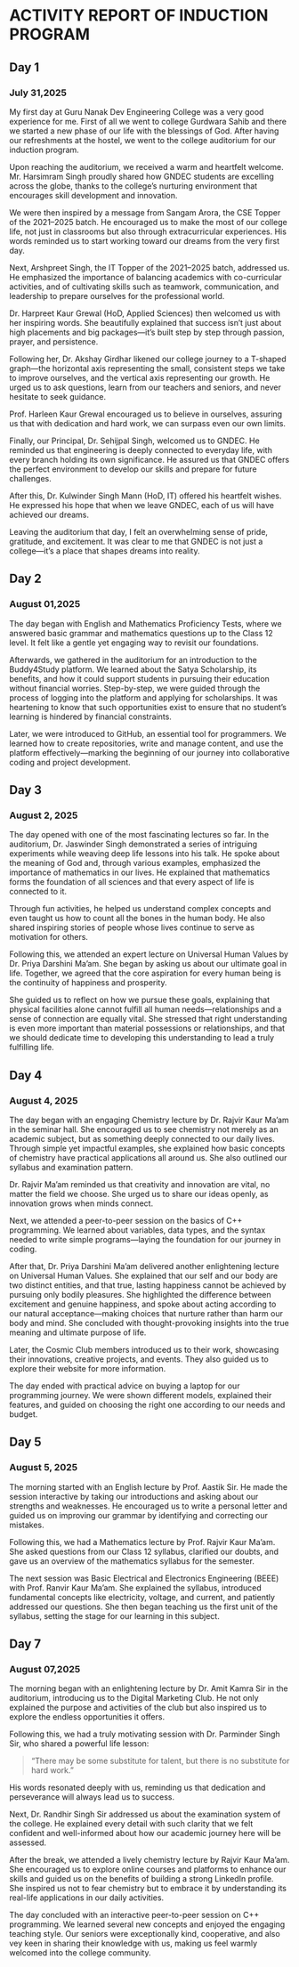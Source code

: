 # ACTIVITY REPORT OF INDUCTION PROGRAM

## Day 1
### July 31,2025
My first day at Guru Nanak Dev Engineering College was a very good experience for me. First of all we went to college Gurdwara Sahib and there we started a new phase of our life with the blessings of God. After having our refreshments at the hostel, we went to the college auditorium for our induction program.

Upon reaching the auditorium, we received a warm and heartfelt welcome. Mr. Harsimram Singh proudly shared how GNDEC students are excelling across the globe, thanks to the college’s nurturing environment that encourages skill development and innovation.

We were then inspired by a message from Sangam Arora, the CSE Topper of the 2021–2025 batch. He encouraged us to make the most of our college life, not just in classrooms but also through extracurricular experiences. His words reminded us to start working toward our dreams from the very first day.

Next, Arshpreet Singh, the IT Topper of the 2021–2025 batch, addressed us. He emphasized the importance of balancing academics with co-curricular activities, and of cultivating skills such as teamwork, communication, and leadership to prepare ourselves for the professional world.

Dr. Harpreet Kaur Grewal (HoD, Applied Sciences) then welcomed us with her inspiring words. She beautifully explained that success isn’t just about high placements and big packages—it’s built step by step through passion, prayer, and persistence.

Following her, Dr. Akshay Girdhar likened our college journey to a T-shaped graph—the horizontal axis representing the small, consistent steps we take to improve ourselves, and the vertical axis representing our growth. He urged us to ask questions, learn from our teachers and seniors, and never hesitate to seek guidance.

Prof. Harleen Kaur Grewal encouraged us to believe in ourselves, assuring us that with dedication and hard work, we can surpass even our own limits.

Finally, our Principal, Dr. Sehijpal Singh, welcomed us to GNDEC. He reminded us that engineering is deeply connected to everyday life, with every branch holding its own significance. He assured us that GNDEC offers the perfect environment to develop our skills and prepare for future challenges.

 After this, Dr. Kulwinder Singh Mann (HoD, IT) offered his heartfelt wishes. He expressed his hope that when we leave GNDEC, each of us will have achieved our dreams.

Leaving the auditorium that day, I felt an overwhelming sense of pride, gratitude, and excitement. It was clear to me that GNDEC is not just a college—it’s a place that shapes dreams into reality.

## Day 2
### August 01,2025

The day began with English and Mathematics Proficiency Tests, where we answered basic grammar and mathematics questions up to the Class 12 level. It felt like a gentle yet engaging way to revisit our foundations.

Afterwards, we gathered in the auditorium for an introduction to the Buddy4Study platform. We learned about the Satya Scholarship, its benefits, and how it could support students in pursuing their education without financial worries. Step-by-step, we were guided through the process of logging into the platform and applying for scholarships. It was heartening to know that such opportunities exist to ensure that no student’s learning is hindered by financial constraints.

Later, we were introduced to GitHub, an essential tool for programmers. We learned how to create repositories, write and manage content, and use the platform effectively—marking the beginning of our journey into collaborative coding and project development.

## Day 3 
### August 2, 2025
The day opened with one of the most fascinating lectures so far. In the auditorium, Dr. Jaswinder Singh demonstrated a series of intriguing experiments while weaving deep life lessons into his talk. He spoke about the meaning of God and, through various examples, emphasized the importance of mathematics in our lives. He explained that mathematics forms the foundation of all sciences and that every aspect of life is connected to it.

Through fun activities, he helped us understand complex concepts and even taught us how to count all the bones in the human body. He also shared inspiring stories of people whose lives continue to serve as motivation for others.

Following this, we attended an expert lecture on Universal Human Values by Dr. Priya Darshini Ma’am. She began by asking us about our ultimate goal in life. Together, we agreed that the core aspiration for every human being is the continuity of happiness and prosperity.

She guided us to reflect on how we pursue these goals, explaining that physical facilities alone cannot fulfill all human needs—relationships and a sense of connection are equally vital. She stressed that right understanding is even more important than material possessions or relationships, and that we should dedicate time to developing this understanding to lead a truly fulfilling life.

## Day 4 
### August 4, 2025
The day began with an engaging Chemistry lecture by Dr. Rajvir Kaur Ma’am in the seminar hall. She encouraged us to see chemistry not merely as an academic subject, but as something deeply connected to our daily lives. Through simple yet impactful examples, she explained how basic concepts of chemistry have practical applications all around us. She also outlined our syllabus and examination pattern.

Dr. Rajvir Ma’am reminded us that creativity and innovation are vital, no matter the field we choose. She urged us to share our ideas openly, as innovation grows when minds connect.

Next, we attended a peer-to-peer session on the basics of C++ programming. We learned about variables, data types, and the syntax needed to write simple programs—laying the foundation for our journey in coding.

After that, Dr. Priya Darshini Ma’am delivered another enlightening lecture on Universal Human Values. She explained that our self and our body are two distinct entities, and that true, lasting happiness cannot be achieved by pursuing only bodily pleasures. She highlighted the difference between excitement and genuine happiness, and spoke about acting according to our natural acceptance—making choices that nurture rather than harm our body and mind. She concluded with thought-provoking insights into the true meaning and ultimate purpose of life.

Later, the Cosmic Club members introduced us to their work, showcasing their innovations, creative projects, and events. They also guided us to explore their website for more information.

The day ended with practical advice on buying a laptop for our programming journey. We were shown different models, explained their features, and guided on choosing the right one according to our needs and budget.

## Day 5 
### August 5, 2025
The morning started with an English lecture by Prof. Aastik Sir. He made the session interactive by taking our introductions and asking about our strengths and weaknesses. He encouraged us to write a personal letter and guided us on improving our grammar by identifying and correcting our mistakes.

Following this, we had a Mathematics lecture by Prof. Rajvir Kaur Ma’am. She asked questions from our Class 12 syllabus, clarified our doubts, and gave us an overview of the mathematics syllabus for the semester.

The next session was Basic Electrical and Electronics Engineering (BEEE) with Prof. Ranvir Kaur Ma’am. She explained the syllabus, introduced fundamental concepts like electricity, voltage, and current, and patiently addressed our questions. She then began teaching us the first unit of the syllabus, setting the stage for our learning in this subject.

## Day 7
### August 07,2025
The morning began with an enlightening lecture by Dr. Amit Kamra Sir in the auditorium, introducing us to the Digital Marketing Club. He not only explained the purpose and activities of the club but also inspired us to explore the endless opportunities it offers.

Following this, we had a truly motivating session with Dr. Parminder Singh Sir, who shared a powerful life lesson:
>“There may be some substitute for      talent, but there is no substitute      for hard work.”
>
His words resonated deeply with us, reminding us that dedication and perseverance will always lead us to success.

Next, Dr. Randhir Singh Sir addressed us about the examination system of the college. He explained every detail with such clarity that we felt confident and well-informed about how our academic journey here will be assessed.

After the break, we attended a lively chemistry lecture by Rajvir Kaur Ma’am. She encouraged us to explore online courses and platforms to enhance our skills and guided us on the benefits of building a strong LinkedIn profile. She inspired us not to fear chemistry but to embrace it by understanding its real-life applications in our daily activities.

The day concluded with an interactive peer-to-peer session on C++ programming. We learned several new concepts and enjoyed the engaging teaching style. Our seniors were exceptionally kind, cooperative, and also vey keen in sharing their knowledge with us, making us feel warmly welcomed into the college community.


